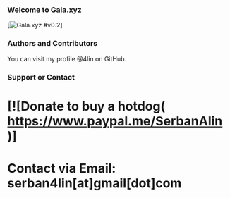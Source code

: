 ### Welcome to Gala.xyz
[![Gala.xyz #v0.2](https://github.com/4lin/Gala.xyz/releases)]

### Authors and Contributors
You can visit my profile @4lin on GitHub.
 
### Support or Contact
# [![Donate to buy a hotdog( https://www.paypal.me/SerbanAlin )]
# Contact via Email: serban4lin[at]gmail[dot]com
